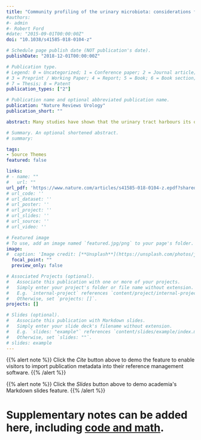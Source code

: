 ```yaml
---
title: "Community profiling of the urinary microbiota: considerations for low-biomass samples"
#authors:
#- admin
#- Robert Ford
#date: "2015-09-01T00:00:00Z"
doi: "10.1038/s41585-018-0104-z"

# Schedule page publish date (NOT publication's date).
publishDate: "2018-12-01T00:00:00Z"

# Publication type.
# Legend: 0 = Uncategorized; 1 = Conference paper; 2 = Journal article;
# 3 = Preprint / Working Paper; 4 = Report; 5 = Book; 6 = Book section;
# 7 = Thesis; 8 = Patent
publication_types: ["2"]

# Publication name and optional abbreviated publication name.
publication: "Nature Reviews Urology"
publication_short: ""

abstract: Many studies have shown that the urinary tract harbours its own microbial community known as the urinary microbiota, which have been implicated in urinary tract disorders. This observation contradicts the long-held notion that urine is a sterile biofluid in the absence of acute infection of the urinary tract. In light of this new discovery, many basic questions that are crucial for understanding the role of the urinary microbiota in human health and disease remain unanswered. Given that the urinary microbiota is an emerging area of study, optimized techniques and protocols to identify microorganisms in the urinary tract are still being established. However, the low microbial biomass and close proximity to higher microbial biomass environments (for example, the vagina) present distinct methodological challenges for microbial community profiling of the urinary microbiota. A clear understanding of the unique technical considerations for obtaining and analysing low microbial biomass samples, as well the influence of key elements of experimental design and computational analysis on downstream interpretation, will improve our ability to interpret and compare results across methods and studies and is relevant for studies profiling the urinary microbiota and other sites of low microbial abundance.

# Summary. An optional shortened abstract.
# summary:

tags:
- Source Themes
featured: false

links:
# - name: ""
#   url: ""
url_pdf: 'https://www.nature.com/articles/s41585-018-0104-z.epdf?shared_access_token=dfXGzbQcwUcX48D3cOrlpdRgN0jAjWel9jnR3ZoTv0P4dcRJM9bMXKdBBBOnD3bst26mUR-10t6G2nVqVUWFS120a4HFtN2UkdJozVzDfzpEMxhmLWFbT0Fq_4ZAi_w1vKnulk56fTGiFLIp7lhElw%3D%3D'
# url_code: ''
# url_dataset: ''
# url_poster: ''
# url_project: ''
# url_slides: ''
# url_source: ''
# url_video: ''

# Featured image
# To use, add an image named `featured.jpg/png` to your page's folder.
image:
#  caption: 'Image credit: [**Unsplash**](https://unsplash.com/photos/jdD8gXaTZsc)'
  focal_point: ""
  preview_only: false

# Associated Projects (optional).
#   Associate this publication with one or more of your projects.
#   Simply enter your project's folder or file name without extension.
#   E.g. `internal-project` references `content/project/internal-project/index.md`.
#   Otherwise, set `projects: []`.
projects: []

# Slides (optional).
#   Associate this publication with Markdown slides.
#   Simply enter your slide deck's filename without extension.
#   E.g. `slides: "example"` references `content/slides/example/index.md`.
#   Otherwise, set `slides: ""`.
# slides: example
---
```


{{% alert note %}}
Click the *Cite* button above to demo the feature to enable visitors to import publication metadata into their reference management software.
{{% /alert %}}

{{% alert note %}}
Click the *Slides* button above to demo academia's Markdown slides feature.
{{% /alert %}}

# Supplementary notes can be added here, including [code and math](https://sourcethemes.com/academic/docs/writing-markdown-latex/).
